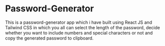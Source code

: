 # Password-Generator
This is a password-generator app which i have built using React JS and Tailwind CSS in which you all can select the length of the password, decide whether you want to include numbers and special characters or not and copy the generated password to clipboard.
